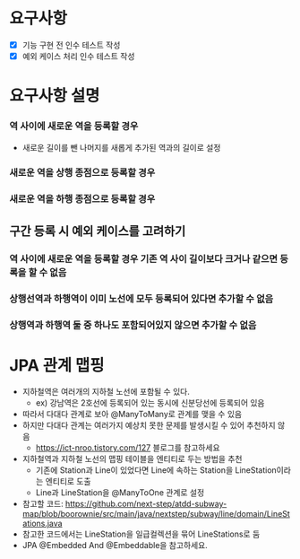 # 요구사항
- [x] 기능 구현 전 인수 테스트 작성
- [x] 예외 케이스 처리 인수 테스트 작성

# 요구사항 설명
### 역 사이에 새로운 역을 등록할 경우
- 새로운 길이를 뺀 나머지를 새롭게 추가된 역과의 길이로 설정

### 새로운 역을 상행 종점으로 등록할 경우

### 새로운 역을 하행 종점으로 등록할 경우

## 구간 등록 시 예외 케이스를 고려하기
### 역 사이에 새로운 역을 등록할 경우 기존 역 사이 길이보다 크거나 같으면 등록을 할 수 없음

### 상행선역과 하행역이 이미 노선에 모두 등록되어 있다면 추가할 수 없음

### 상행역과 하행역 둘 중 하나도 포함되어있지 않으면 추가할 수 없음

# JPA 관계 맵핑
- 지하철역은 여러개의 지하철 노선에 포함될 수 있다.
    - ex) 강남역은 2호선에 등록되어 있는 동시에 신분당선에 등록되어 있음
- 따라서 다대다 관계로 보아 @ManyToMany로 관계를 맺을 수 있음
- 하지만 다대다 관계는 여러가지 예상치 못한 문제를 발생시킬 수 있어 추천하지 않음
    - https://ict-nroo.tistory.com/127 블로그를 참고하세요
- 지하철역과 지하철 노선의 맵핑 테이블을 엔티티로 두는 방법을 추천
    - 기존에 Station과 Line이 있었다면 Line에 속하는 Station을 LineStation이라는 엔티티로 도출
    - Line과 LineStation을 @ManyToOne 관계로 설정
- 참고할 코드:
  https://github.com/next-step/atdd-subway-map/blob/boorownie/src/main/java/nextstep/subway/line/domain/LineStations.java
- 참고한 코드에서는 LineStation을 일급컬렉션을 묶어 LineStations로 둠
- JPA @Embedded And @Embeddable을 참고하세요.